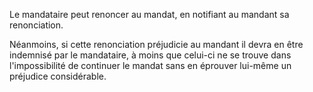   
 Le mandataire peut renoncer au mandat, en notifiant au mandant sa renonciation.  

  
 Néanmoins, si cette renonciation préjudicie au mandant il devra en être indemnisé par le mandataire, à moins que celui-ci ne se trouve dans l'impossibilité de continuer le mandat sans en éprouver lui-même un préjudice considérable.  
